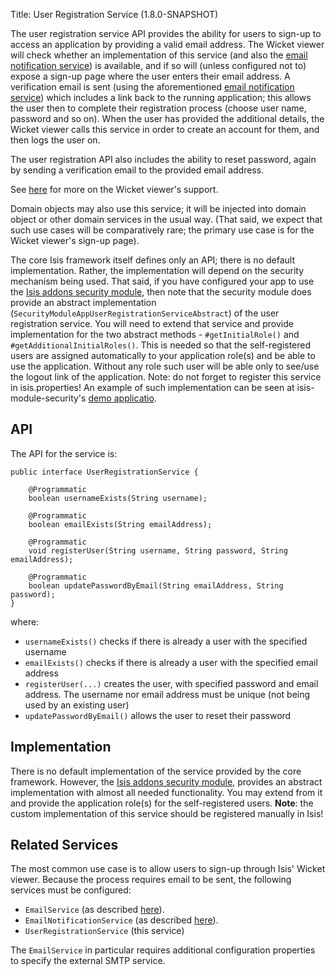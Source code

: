 Title: User Registration Service (1.8.0-SNAPSHOT)

The user registration service API provides the ability for users to sign-up to access an application by providing a valid email address.  The Wicket viewer will check whether an implementation of this service (and also the [email notification service](./email-notification-service.html)) is available, and if so will (unless configured not to) expose a sign-up page where the user enters their email address.  A verification email is sent (using the aforementioned [email notification service](./email-notification-service.html)) which includes a link back to the running application; this allows the user then to complete their registration process (choose user name, password and so on).  When the user has provided the additional details, the Wicket viewer calls this service in order to create an account for them, and then logs the user on.

The user registration API also includes the ability to reset password, again by sending a verification email to the provided email address.

See [here](../../components/viewers/wicket/user-registration.html) for more on the Wicket viewer's support.

Domain objects may also use this service; it will be injected into domain object or other domain services in the usual way.  (That said, we expect that such use cases will be comparatively rare; the primary use case is for the Wicket viewer's sign-up page).

The core Isis framework itself defines only an API; there is no default implementation.  Rather, the implementation will depend on the security mechanism being used.  That said, if you have configured your app to use the [Isis addons security module](http://github.com/isisaddons/isis-module-security), then note that the security module does provide an abstract implementation (`SecurityModuleAppUserRegistrationServiceAbstract`) of the user registration service.  You will need to extend that service and provide implementation for the two abstract methods - `#getInitialRole()` and `#getAdditionalInitialRoles()`. This is needed so that the self-registered users are assigned automatically to your application role(s) and be able to use the application. Without any role such user will be able only to see/use the logout link of the application.
Note: do not forget to register this service in isis.properties!
An example of such implementation can be seen at isis-module-security's [demo applicatio](https://github.com/isisaddons/isis-module-security/blob/master/webapp/src/main/java/org/isisaddons/module/security/webapp/AppUserRegistrationService.java).

## API

The API for the service is:

    public interface UserRegistrationService {

        @Programmatic
        boolean usernameExists(String username);

        @Programmatic
        boolean emailExists(String emailAddress);

        @Programmatic
        void registerUser(String username, String password, String emailAddress);

        @Programmatic
        boolean updatePasswordByEmail(String emailAddress, String password);
    }

where:

* `usernameExists()` checks if there is already a user with the specified username
* `emailExists()` checks if there is already a user with the specified email address
* `registerUser(...)` creates the user, with specified password and email address.  The username nor email address must be unique (not being used by an existing user)
* `updatePasswordByEmail()` allows the user to reset their password
      
## Implementation

There is no default implementation of the service provided by the core framework.  However, the [Isis addons security module](http://github.com/isisaddons/isis-module-security), provides an abstract implementation with almost all needed functionality. You may extend from it and provide the application role(s) for the self-registered users. **Note**: the custom implementation of this service should be registered manually in Isis!

## Related Services

The most common use case is to allow users to sign-up through Isis' Wicket viewer.  Because the process requires email to be sent, the following services must be configured:

* `EmailService` (as described [here](./email-service.html)).
* `EmailNotificationService` (as described [here](./email-notification-service.html)).
* `UserRegistrationService` (this service)

The `EmailService` in particular requires additional configuration properties to specify the external SMTP service.
